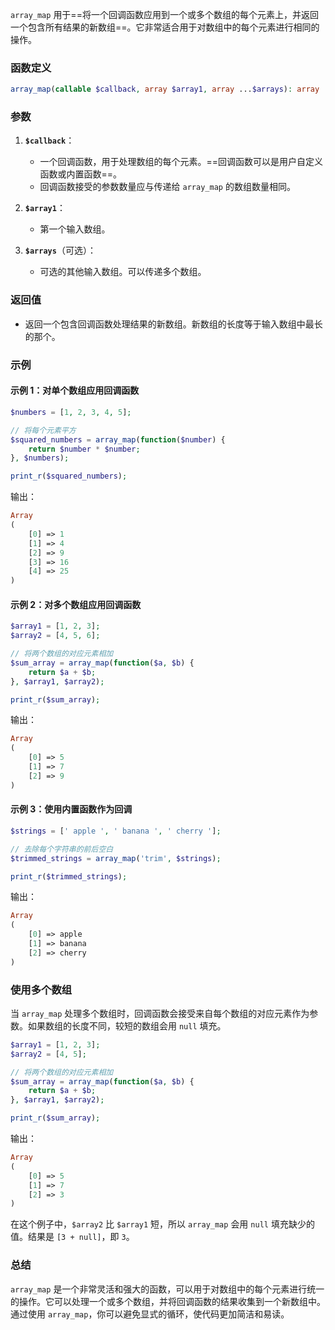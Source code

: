 `array_map` 用于==将一个回调函数应用到一个或多个数组的每个元素上，并返回一个包含所有结果的新数组==。它非常适合用于对数组中的每个元素进行相同的操作。

### 函数定义

```php
array_map(callable $callback, array $array1, array ...$arrays): array
```

### 参数

1. **`$callback`**：
   - 一个回调函数，用于处理数组的每个元素。==回调函数可以是用户自定义函数或内置函数==。
   - 回调函数接受的参数数量应与传递给 `array_map` 的数组数量相同。

2. **`$array1`**：
   - 第一个输入数组。

3. **`$arrays`**（可选）：
   - 可选的其他输入数组。可以传递多个数组。

### 返回值

- 返回一个包含回调函数处理结果的新数组。新数组的长度等于输入数组中最长的那个。

### 示例

#### 示例 1：对单个数组应用回调函数

```php
$numbers = [1, 2, 3, 4, 5];

// 将每个元素平方
$squared_numbers = array_map(function($number) {
    return $number * $number;
}, $numbers);

print_r($squared_numbers);
```

输出：

```php
Array
(
    [0] => 1
    [1] => 4
    [2] => 9
    [3] => 16
    [4] => 25
)
```

#### 示例 2：对多个数组应用回调函数

```php
$array1 = [1, 2, 3];
$array2 = [4, 5, 6];

// 将两个数组的对应元素相加
$sum_array = array_map(function($a, $b) {
    return $a + $b;
}, $array1, $array2);

print_r($sum_array);
```

输出：

```php
Array
(
    [0] => 5
    [1] => 7
    [2] => 9
)
```

#### 示例 3：使用内置函数作为回调

```php
$strings = [' apple ', ' banana ', ' cherry '];

// 去除每个字符串的前后空白
$trimmed_strings = array_map('trim', $strings);

print_r($trimmed_strings);
```

输出：

```php
Array
(
    [0] => apple
    [1] => banana
    [2] => cherry
)
```

### 使用多个数组

当 `array_map` 处理多个数组时，回调函数会接受来自每个数组的对应元素作为参数。如果数组的长度不同，较短的数组会用 `null` 填充。

```php
$array1 = [1, 2, 3];
$array2 = [4, 5];

// 将两个数组的对应元素相加
$sum_array = array_map(function($a, $b) {
    return $a + $b;
}, $array1, $array2);

print_r($sum_array);
```

输出：

```php
Array
(
    [0] => 5
    [1] => 7
    [2] => 3
)
```

在这个例子中，`$array2` 比 `$array1` 短，所以 `array_map` 会用 `null` 填充缺少的值。结果是 `[3 + null]`，即 `3`。

### 总结

`array_map` 是一个非常灵活和强大的函数，可以用于对数组中的每个元素进行统一的操作。它可以处理一个或多个数组，并将回调函数的结果收集到一个新数组中。通过使用 `array_map`，你可以避免显式的循环，使代码更加简洁和易读。